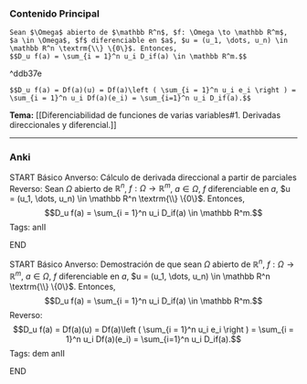 ### Contenido Principal

```ad-cor
Sean $\Omega$ abierto de $\mathbb R^n$, $f: \Omega \to \mathbb R^m$, $a \in \Omega$, $f$ diferenciable en $a$, $u = (u_1, \dots, u_n) \in \mathbb R^n \textrm{\\} \{0\}$. Entonces,
$$D_u f(a) = \sum_{i = 1}^n u_i D_if(a) \in \mathbb R^m.$$
```

^ddb37e

```ad-proof
$$D_u f(a) = Df(a)(u) = Df(a)\left ( \sum_{i = 1}^n u_i e_i \right ) = \sum_{i = 1}^n u_i Df(a)(e_i) = \sum_{i=1}^n u_i D_if(a).$$
```

**Tema:** [[Diferenciabilidad de funciones de varias variables#1. Derivadas direccionales y diferencial.]]

---
### Anki

START
Básico
Anverso: Cálculo de derivada direccional a partir de parciales
Reverso: Sean $\Omega$ abierto de $\mathbb R^n$, $f: \Omega \to \mathbb R^m$, $a \in \Omega$, $f$ diferenciable en $a$, $u = (u_1, \dots, u_n) \in \mathbb R^n \textrm{\\} \{0\}$. Entonces,
$$D_u f(a) = \sum_{i = 1}^n u_i D_if(a) \in \mathbb R^m.$$
Tags: anII
<!--ID: 1728820185229-->
END

START
Básico
Anverso: Demostración de que sean $\Omega$ abierto de $\mathbb R^n$, $f: \Omega \to \mathbb R^m$, $a \in \Omega$, $f$ diferenciable en $a$, $u = (u_1, \dots, u_n) \in \mathbb R^n \textrm{\\} \{0\}$. Entonces,
$$D_u f(a) = \sum_{i = 1}^n u_i D_if(a) \in \mathbb R^m.$$
Reverso: $$D_u f(a) = Df(a)(u) = Df(a)\left ( \sum_{i = 1}^n u_i e_i \right ) = \sum_{i = 1}^n u_i Df(a)(e_i) = \sum_{i=1}^n u_i D_if(a).$$
Tags: dem anII
<!--ID: 1728820185231-->
END

